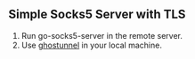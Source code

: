 ## Simple Socks5 Server with TLS

1. Run go-socks5-server in the remote server.
2. Use [ghostunnel](https://github.com/ghostunnel/ghostunnel) in your local machine.